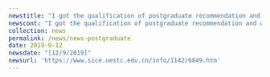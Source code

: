 ```yaml
---
newstitle: "I got the qualification of postgraduate recommendation and was admitted by UESTC. I will start a new journey soon."
newscont: "I got the qualification of postgraduate recommendation and was admitted by UESTC. I will start a new journey soon."
collection: news
permalink: /news/news-postgraduate 
date: 2019-9-12
newsdate: "[12/9/2019]"
newsurl: 'https://www.sice.uestc.edu.cn/info/1142/6849.htm'
---
```


